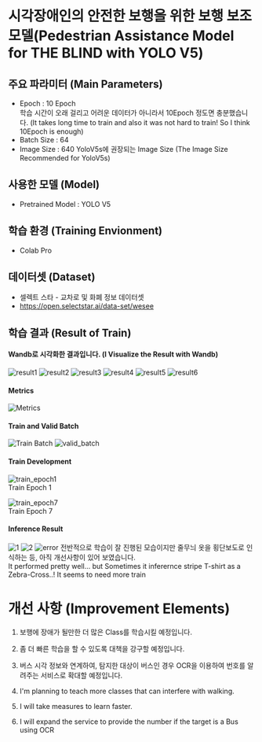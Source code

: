 # 시각장애인의 안전한 보행을 위한 보행 보조 모델(Pedestrian Assistance Model for THE BLIND with YOLO V5)  
## 주요 파라미터 (Main Parameters)  
* Epoch : 10 Epoch   
학습 시간이 오래 걸리고 어려운 데이터가 아니라서 10Epoch 정도면 충분했습니다. (It takes long time to train and also it was not hard to train! So I think 10Epoch is enough)  
* Batch Size : 64  
* Image Size : 640 YoloV5s에 권장되는 Image Size (The Image Size Recommended for YoloV5s)
  
## 사용한 모델 (Model)
* Pretrained Model : YOLO V5  
  
## 학습 환경 (Training Envionment)
* Colab Pro

## 데이터셋 (Dataset)
* 셀렉트 스타 - 교차로 및 화폐 정보 데이터셋  
* https://open.selectstar.ai/data-set/wesee  
  
## 학습 결과 (Result of Train)
#### Wandb로 시각화한 결과입니다. (I Visualize the Result with Wandb)
![result1](https://user-images.githubusercontent.com/83996346/177499202-9e23e52e-54c0-4733-99df-3e418a50100a.png)
![result2](https://user-images.githubusercontent.com/83996346/177499204-97537eb5-65cb-41d0-859b-6a099a0e75a5.png)
![result3](https://user-images.githubusercontent.com/83996346/177499207-cc801f94-42a2-4d67-8470-23d0410c858e.png)
![result4](https://user-images.githubusercontent.com/83996346/177499209-85f0c1ec-9904-4996-aef9-b891b70f356e.png)
![result5](https://user-images.githubusercontent.com/83996346/177499189-386ad9f8-b90c-413e-9f66-581ea26f97ed.png)
![result6](https://user-images.githubusercontent.com/83996346/177499199-df4257be-861e-4900-8db6-e6dac7a820ac.png)
  
#### Metrics
![Metrics](https://user-images.githubusercontent.com/83996346/177499371-c88f43bb-1e78-4cac-926f-d6341dc91a64.png)
  
#### Train and Valid Batch
![Train Batch](https://user-images.githubusercontent.com/83996346/177499462-b3117339-d636-4b5e-bdd6-88ec7fb94267.jpg)
![valid_batch](https://user-images.githubusercontent.com/83996346/177499520-8ca0738a-1b18-4771-9e50-4fe5cf45a0a5.jpg)
  
#### Train Development
![train_epoch1](https://user-images.githubusercontent.com/83996346/177499478-30a93903-b625-4ad3-8328-3a58158f94b7.png)  
Train Epoch 1  
  
![train_epoch7](https://user-images.githubusercontent.com/83996346/177499885-182a3f2a-420d-4d43-8905-86a2da848c98.png)  
Train Epoch 7  

#### Inference Result
![1](https://user-images.githubusercontent.com/83996346/177501350-17fc12fd-faa3-4bdb-97e6-78b53cbb628e.png)
![2](https://user-images.githubusercontent.com/83996346/177501338-5dd314cc-b783-4f4d-9e0d-3ac7cb267f7e.png)
![error](https://user-images.githubusercontent.com/83996346/177501352-bb268247-2135-402b-ba7d-f58caafcd928.png) 
전반적으로 학습이 잘 진행된 모습이지만 줄무늬 옷을 횡단보도로 인식하는 등, 아직 개선사항이 있어 보였습니다.  
It performed pretty well... but Sometimes it inferernce stripe T-shirt as a Zebra-Cross..! It seems to need more train 

# 개선 사항 (Improvement Elements)
1. 보행에 장애가 될만한 더 많은 Class를 학습시킬 예정입니다.
2. 좀 더 빠른 학습을 할 수 있도록 대책을 강구할 예정입니다. 
3. 버스 시각 정보와 연계하여, 탐지한 대상이 버스인 경우 OCR을 이용하여 번호를 알려주는 서비스로 확대할 예정입니다.

1. I'm planning to teach more classes that can interfere with walking.
2. I will take measures to learn faster.
3. I will expand the service to provide the number if the target is a Bus using OCR
